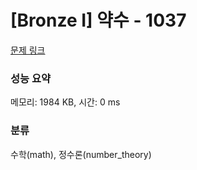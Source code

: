 # [Bronze I] 약수 - 1037 

[문제 링크](https://www.acmicpc.net/problem/1037) 

### 성능 요약

메모리: 1984 KB, 시간: 0 ms

### 분류

수학(math), 정수론(number_theory)

